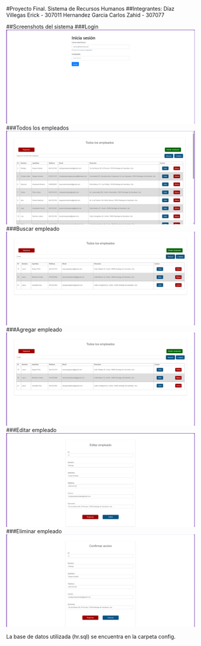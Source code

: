#Proyecto Final. Sistema de Recursos Humanos
##Integrantes:
Díaz Villegas Erick - 307011
Hernandez Garcia Carlos Zahid - 307077

##Screenshots del sistema
###Login
![Login](/Screenshots/login.png)
###Todos los empleados
![Todos los empleados](/Screenshots/allEmployees.png)
###Buscar empleado
![Buscar empleado](/Screenshots/searchEmployee.png)
###Agregar empleado
![Agregar empleado](/Screenshots/searchEmployee.png)
###Editar empleado
![Editar empleado](/Screenshots/updateEmployee.png)
###Eliminar empleado
![Eliminar empleado](/Screenshots/deleteEmployee.png)

La base de datos utilizada (hr.sql) se encuentra en la carpeta config.